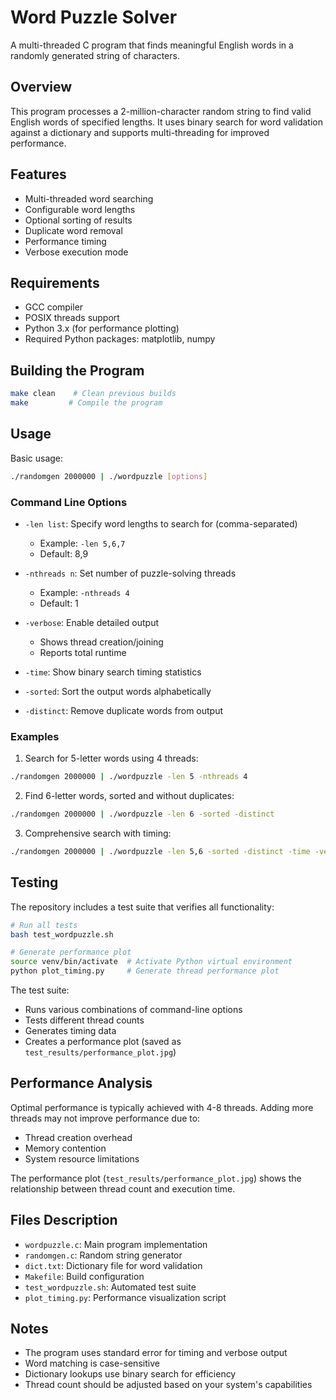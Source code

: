 # Word Puzzle Solver

A multi-threaded C program that finds meaningful English words in a randomly generated string of characters.

## Overview

This program processes a 2-million-character random string to find valid English words of specified lengths. It uses binary search for word validation against a dictionary and supports multi-threading for improved performance.

## Features

- Multi-threaded word searching
- Configurable word lengths
- Optional sorting of results
- Duplicate word removal
- Performance timing
- Verbose execution mode

## Requirements

- GCC compiler
- POSIX threads support
- Python 3.x (for performance plotting)
- Required Python packages: matplotlib, numpy

## Building the Program

```bash
make clean    # Clean previous builds
make         # Compile the program
```

## Usage

Basic usage:
```bash
./randomgen 2000000 | ./wordpuzzle [options]
```

### Command Line Options

- `-len list`: Specify word lengths to search for (comma-separated)
  - Example: `-len 5,6,7`
  - Default: 8,9

- `-nthreads n`: Set number of puzzle-solving threads
  - Example: `-nthreads 4`
  - Default: 1

- `-verbose`: Enable detailed output
  - Shows thread creation/joining
  - Reports total runtime

- `-time`: Show binary search timing statistics

- `-sorted`: Sort the output words alphabetically

- `-distinct`: Remove duplicate words from output

### Examples

1. Search for 5-letter words using 4 threads:
```bash
./randomgen 2000000 | ./wordpuzzle -len 5 -nthreads 4
```

2. Find 6-letter words, sorted and without duplicates:
```bash
./randomgen 2000000 | ./wordpuzzle -len 6 -sorted -distinct
```

3. Comprehensive search with timing:
```bash
./randomgen 2000000 | ./wordpuzzle -len 5,6 -sorted -distinct -time -verbose -nthreads 4
```

## Testing

The repository includes a test suite that verifies all functionality:

```bash
# Run all tests
bash test_wordpuzzle.sh

# Generate performance plot
source venv/bin/activate  # Activate Python virtual environment
python plot_timing.py     # Generate thread performance plot
```

The test suite:
- Runs various combinations of command-line options
- Tests different thread counts
- Generates timing data
- Creates a performance plot (saved as `test_results/performance_plot.jpg`)

## Performance Analysis

Optimal performance is typically achieved with 4-8 threads. Adding more threads may not improve performance due to:
- Thread creation overhead
- Memory contention
- System resource limitations

The performance plot (`test_results/performance_plot.jpg`) shows the relationship between thread count and execution time.

## Files Description

- `wordpuzzle.c`: Main program implementation
- `randomgen.c`: Random string generator
- `dict.txt`: Dictionary file for word validation
- `Makefile`: Build configuration
- `test_wordpuzzle.sh`: Automated test suite
- `plot_timing.py`: Performance visualization script

## Notes

- The program uses standard error for timing and verbose output
- Word matching is case-sensitive
- Dictionary lookups use binary search for efficiency
- Thread count should be adjusted based on your system's capabilities 